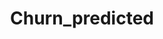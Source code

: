 ---  
schema: Churn_predicted,Churn_predicted  
title: Churn_predicted  
organization: Sample Department  
notes: Used in 3 lineage(s)  
resources:  
  - name: Churn_predicted 
    url: /Users/kensu/Customers/Kensu/Churn_predicted 
    format : parquet  
license: None  
category:
  - Education  
maintainer: User  
maintainer_email: UserMail  
---